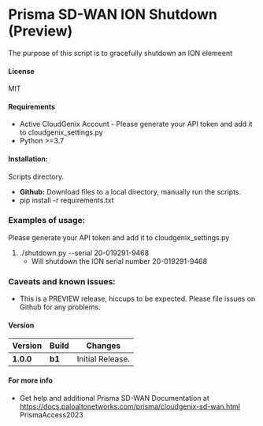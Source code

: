 # Prisma SD-WAN ION Shutdown (Preview)
The purpose of this script is to gracefully shutdown an ION elemeent

#### License
MIT

#### Requirements
* Active CloudGenix Account - Please generate your API token and add it to cloudgenix_settings.py
* Python >=3.7

#### Installation:
 Scripts directory. 
 - **Github:** Download files to a local directory, manually run the scripts. 
 - pip install -r requirements.txt

### Examples of usage:
 Please generate your API token and add it to cloudgenix_settings.py

 1. ./shutdown.py --serial 20-019291-9468
      - Will shutdown the ION serial number 20-019291-9468

### Caveats and known issues:
 - This is a PREVIEW release, hiccups to be expected. Please file issues on Github for any problems.

#### Version
| Version | Build | Changes |
| ------- | ----- | ------- |
| **1.0.0** | **b1** | Initial Release. |


#### For more info
 * Get help and additional Prisma SD-WAN Documentation at <https://docs.paloaltonetworks.com/prisma/cloudgenix-sd-wan.html>
PrismaAccess2023
